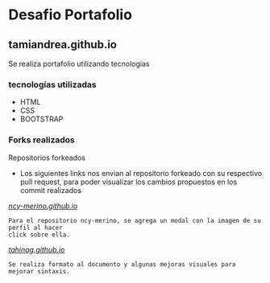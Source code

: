 # Desafio Portafolio
## tamiandrea.github.io

Se realiza portafolio utilizando tecnologias

### tecnologías utilizadas
* HTML
* CSS
* BOOTSTRAP

### Forks realizados
Repositorios forkeados

* Los siguientes links nos envian al repositorio forkeado con su respectivo pull request,
para poder visualizar los cambios propuestos en los commit realizados


_[ncy-merino.github.io](https://github.com/NCY-Merino/ncy-merino.github.io/pull/2/commits/1e102a3c13046fa01379ed2f12d8266a4d2655b4)_
```
Para el repositorio ncy-merino, se agrega un modal con la imagen de su perfil al hacer
click sobre ella.
```


_[tahinag.github.io](https://github.com/tahinag/tahinag.github.io/pull/1/commits/9bcd27bfe998c98c61cd6923115b2681c293813c)_

```
Se realiza formato al documento y algunas mejoras visuales para mejorar sintaxis.
```
